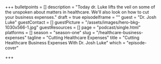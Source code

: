 +++
bulletpoints = []
description = "Today dr. Luke lifts the veil on some of the unspoken about matters in healthcare. We'll also look on how to cut your business expenses."
draft = true
episodeIframe = ""
guest = "Dr. Josh Luke"
guestContact = []
guestPicture = "/assets/images/hero-bkg-1030x566-1.jpg"
guestResources = []
page = "podcast/single.html"
platforms = []
season = "season-one"
slug = "/healthcare-business-expenses"
tagline = "Cutting Healthcare Expenses"
title = "Cutting Healthcare Business Expenses With Dr. Josh Luke"
which = "episode-cover"

+++

